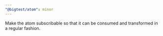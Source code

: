 ```yaml
---
"@bigtest/atom": minor
---
```

Make the atom subscribable so that it can be consumed and transformed
in a regular fashion.

